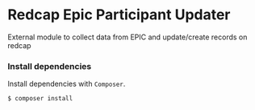 # Redcap Epic Participant Updater

External module to collect data from EPIC and update/create records on redcap

### Install dependencies
Install dependencies with `Composer`.

```bash
$ composer install
```